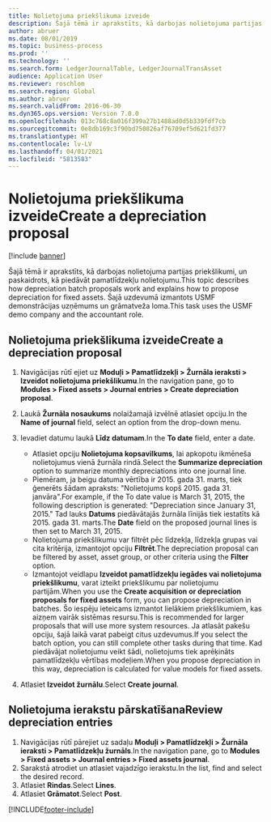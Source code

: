 ```yaml
---
title: Nolietojuma priekšlikuma izveide
description: Šajā tēmā ir aprakstīts, kā darbojas nolietojuma partijas priekšlikumi, un paskaidrots, kā piedāvāt pamatlīdzekļu nolietojumu.
author: abruer
ms.date: 08/01/2019
ms.topic: business-process
ms.prod: ''
ms.technology: ''
ms.search.form: LedgerJournalTable, LedgerJournalTransAsset
audience: Application User
ms.reviewer: roschlom
ms.search.region: Global
ms.author: abruer
ms.search.validFrom: 2016-06-30
ms.dyn365.ops.version: Version 7.0.0
ms.openlocfilehash: 013c768c8a016f399a27b1488ad0d5b339fdf7cb
ms.sourcegitcommit: 0e8db169c3f90bd750826af76709ef5d621fd377
ms.translationtype: HT
ms.contentlocale: lv-LV
ms.lasthandoff: 04/01/2021
ms.locfileid: "5813583"
---
```

# <a name="create-a-depreciation-proposal"></a><span data-ttu-id="2662b-103">Nolietojuma priekšlikuma izveide</span><span class="sxs-lookup"><span data-stu-id="2662b-103">Create a depreciation proposal</span></span>

[!include [banner](../../includes/banner.md)]

<span data-ttu-id="2662b-104">Šajā tēmā ir aprakstīts, kā darbojas nolietojuma partijas priekšlikumi, un paskaidrots, kā piedāvāt pamatlīdzekļu nolietojumu.</span><span class="sxs-lookup"><span data-stu-id="2662b-104">This topic describes how depreciation batch proposals work and explains how to propose depreciation for fixed assets.</span></span> <span data-ttu-id="2662b-105">Šajā uzdevumā izmantots USMF demonstrācijas uzņēmums un grāmatveža loma.</span><span class="sxs-lookup"><span data-stu-id="2662b-105">This task uses the USMF demo company and the accountant role.</span></span>


## <a name="create-a-depreciation-proposal"></a><span data-ttu-id="2662b-106">Nolietojuma priekšlikuma izveide</span><span class="sxs-lookup"><span data-stu-id="2662b-106">Create a depreciation proposal</span></span>
1. <span data-ttu-id="2662b-107">Navigācijas rūtī ejiet uz **Moduļi > Pamatlīdzekļi > Žurnāla ieraksti > Izveidot nolietojuma priekšlikumu**.</span><span class="sxs-lookup"><span data-stu-id="2662b-107">In the navigation pane, go to **Modules > Fixed assets > Journal entries > Create depreciation proposal**.</span></span>
2. <span data-ttu-id="2662b-108">Laukā **Žurnāla nosaukums** nolaižamajā izvēlnē atlasiet opciju.</span><span class="sxs-lookup"><span data-stu-id="2662b-108">In the **Name of journal** field, select an option from the drop-down menu.</span></span>
3. <span data-ttu-id="2662b-109">Ievadiet datumu laukā **Līdz datumam**.</span><span class="sxs-lookup"><span data-stu-id="2662b-109">In the **To date** field, enter a date.</span></span>

    - <span data-ttu-id="2662b-110">Atlasiet opciju **Nolietojuma kopsavilkums**, lai apkopotu ikmēneša nolietojumus vienā žurnāla rindā.</span><span class="sxs-lookup"><span data-stu-id="2662b-110">Select the **Summarize depreciation** option to summarize monthly depreciations into one journal line.</span></span>  
    - <span data-ttu-id="2662b-111">Piemēram, ja beigu datuma vērtība ir 2015. gada 31. marts, tiek ģenerēts šādam apraksts: "Nolietojums kopš 2015. gada 31. janvāra".</span><span class="sxs-lookup"><span data-stu-id="2662b-111">For example, if the To date value is March 31, 2015, the following description is generated: "Depreciation since January 31, 2015."</span></span> <span data-ttu-id="2662b-112">Tad lauks **Datums** piedāvātajās žurnāla līnijās tiek iestatīts kā 2015. gada 31. marts.</span><span class="sxs-lookup"><span data-stu-id="2662b-112">The **Date** field on the proposed journal lines is then set to March 31, 2015.</span></span>  
    - <span data-ttu-id="2662b-113">Nolietojuma priekšlikumu var filtrēt pēc līdzekļa, līdzekļa grupas vai cita kritērija, izmantojot opciju **Filtrēt**.</span><span class="sxs-lookup"><span data-stu-id="2662b-113">The depreciation proposal can be filtered by asset, asset group, or other criteria using the **Filter** option.</span></span>  
    - <span data-ttu-id="2662b-114">Izmantojot veidlapu **Izveidot pamatlīdzekļu iegādes vai nolietojuma priekšlikumu**, varat izteikt priekšlikumu par nolietojumu partijām.</span><span class="sxs-lookup"><span data-stu-id="2662b-114">When you use the **Create acquisition or depreciation proposals for fixed assets** form, you can propose depreciation in batches.</span></span> <span data-ttu-id="2662b-115">Šo iespēju ieteicams izmantot lielākiem priekšlikumiem, kas aizņem vairāk sistēmas resursu.</span><span class="sxs-lookup"><span data-stu-id="2662b-115">This is recommended for larger proposals that will use more system resources.</span></span> <span data-ttu-id="2662b-116">Ja atlasāt pakešu opciju, šajā laikā varat pabeigt citus uzdevumus.</span><span class="sxs-lookup"><span data-stu-id="2662b-116">If you select the batch option, you can still complete other tasks during that time.</span></span> <span data-ttu-id="2662b-117">Kad piedāvājat nolietojumu veikt šādi, nolietojums tiek aprēķināts pamatlīdzekļu vērtības modeļiem.</span><span class="sxs-lookup"><span data-stu-id="2662b-117">When you propose depreciation in this way, depreciation is calculated for value models for fixed assets.</span></span>  

4. <span data-ttu-id="2662b-118">Atlasiet **Izveidot žurnālu**.</span><span class="sxs-lookup"><span data-stu-id="2662b-118">Select **Create journal**.</span></span>

## <a name="review-depreciation-entries"></a><span data-ttu-id="2662b-119">Nolietojuma ierakstu pārskatīšana</span><span class="sxs-lookup"><span data-stu-id="2662b-119">Review depreciation entries</span></span>
1. <span data-ttu-id="2662b-120">Navigācijas rūtī pārejiet uz sadaļu **Moduļi > Pamatlīdzekļi > Žurnāla ieraksti > Pamatlīdzekļu žurnāls**.</span><span class="sxs-lookup"><span data-stu-id="2662b-120">In the navigation pane, go to **Modules > Fixed assets > Journal entries > Fixed assets journal**.</span></span>
2. <span data-ttu-id="2662b-121">Sarakstā atrodiet un atlasiet vajadzīgo ierakstu.</span><span class="sxs-lookup"><span data-stu-id="2662b-121">In the list, find and select the desired record.</span></span>
3. <span data-ttu-id="2662b-122">Atlasiet **Rindas**.</span><span class="sxs-lookup"><span data-stu-id="2662b-122">Select **Lines**.</span></span>
4. <span data-ttu-id="2662b-123">Atlasiet **Grāmatot**.</span><span class="sxs-lookup"><span data-stu-id="2662b-123">Select **Post**.</span></span>



[!INCLUDE[footer-include](../../../includes/footer-banner.md)]